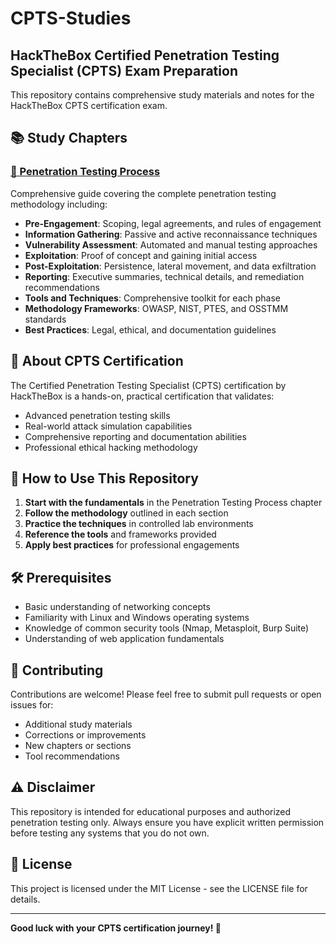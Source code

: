 # CPTS-Studies

## HackTheBox Certified Penetration Testing Specialist (CPTS) Exam Preparation

This repository contains comprehensive study materials and notes for the HackTheBox CPTS certification exam.

## 📚 Study Chapters

### [📖 Penetration Testing Process](./Penetration%20Testing%20Process/Penetration-Testing-Process.md)

Comprehensive guide covering the complete penetration testing methodology including:

- **Pre-Engagement**: Scoping, legal agreements, and rules of engagement
- **Information Gathering**: Passive and active reconnaissance techniques
- **Vulnerability Assessment**: Automated and manual testing approaches
- **Exploitation**: Proof of concept and gaining initial access
- **Post-Exploitation**: Persistence, lateral movement, and data exfiltration
- **Reporting**: Executive summaries, technical details, and remediation recommendations
- **Tools and Techniques**: Comprehensive toolkit for each phase
- **Methodology Frameworks**: OWASP, NIST, PTES, and OSSTMM standards
- **Best Practices**: Legal, ethical, and documentation guidelines

## 🎯 About CPTS Certification

The Certified Penetration Testing Specialist (CPTS) certification by HackTheBox is a hands-on, practical certification that validates:

- Advanced penetration testing skills
- Real-world attack simulation capabilities
- Comprehensive reporting and documentation abilities
- Professional ethical hacking methodology

## 📖 How to Use This Repository

1. **Start with the fundamentals** in the Penetration Testing Process chapter
2. **Follow the methodology** outlined in each section
3. **Practice the techniques** in controlled lab environments
4. **Reference the tools** and frameworks provided
5. **Apply best practices** for professional engagements

## 🛠️ Prerequisites

- Basic understanding of networking concepts
- Familiarity with Linux and Windows operating systems
- Knowledge of common security tools (Nmap, Metasploit, Burp Suite)
- Understanding of web application fundamentals

## 📝 Contributing

Contributions are welcome! Please feel free to submit pull requests or open issues for:

- Additional study materials
- Corrections or improvements
- New chapters or sections
- Tool recommendations

## ⚠️ Disclaimer

This repository is intended for educational purposes and authorized penetration testing only. Always ensure you have explicit written permission before testing any systems that you do not own.

## 📄 License

This project is licensed under the MIT License - see the LICENSE file for details.

---

**Good luck with your CPTS certification journey! 🚀**
